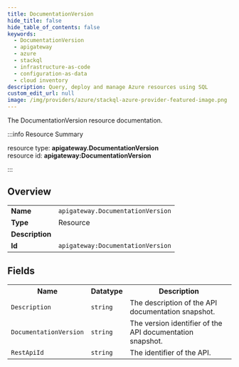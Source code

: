 ```yaml
---
title: DocumentationVersion
hide_title: false
hide_table_of_contents: false
keywords:
  - DocumentationVersion
  - apigateway
  - azure
  - stackql
  - infrastructure-as-code
  - configuration-as-data
  - cloud inventory
description: Query, deploy and manage Azure resources using SQL
custom_edit_url: null
image: /img/providers/azure/stackql-azure-provider-featured-image.png
---
```

The DocumentationVersion resource documentation.

:::info Resource Summary

<div class="row">
<div class="providerDocColumn">
<span>resource type:&nbsp;<b>apigateway.DocumentationVersion</b></span><br />
<span>resource id:&nbsp;<b>apigateway:DocumentationVersion</b></span><br />
</div>
</div>

:::

## Overview
<table><tbody>
<tr><td><b>Name</b></td><td><code>apigateway.DocumentationVersion</code></td></tr>
<tr><td><b>Type</b></td><td>Resource</td></tr>
<tr><td><b>Description</b></td><td></td></tr>
<tr><td><b>Id</b></td><td><code>apigateway:DocumentationVersion</code></td></tr>
</tbody></table>

## Fields
<table><tbody>
<tr><th>Name</th><th>Datatype</th><th>Description</th></tr>
<tr><td><code>Description</code></td><td><code>string</code></td><td>The description of the API documentation snapshot.</td></tr><tr><td><code>DocumentationVersion</code></td><td><code>string</code></td><td>The version identifier of the API documentation snapshot.</td></tr><tr><td><code>RestApiId</code></td><td><code>string</code></td><td>The identifier of the API.</td></tr>
</tbody></table>